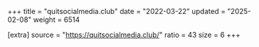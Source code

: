 +++
title = "quitsocialmedia.club"
date = "2022-03-22"
updated = "2025-02-08"
weight = 6514

[extra]
source = "https://quitsocialmedia.club/"
ratio = 43
size = 6
+++
